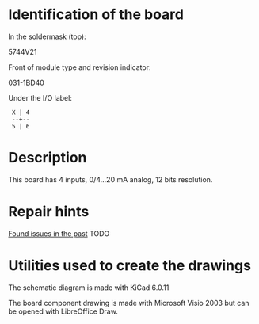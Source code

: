 # Identification of the board

In the soldermask (top):

5744V21

Front of module type and revision indicator:

031-1BD40

Under the I/O label:

```
 X | 4
 --+--
 5 | 6
```

# Description

This board has 4 inputs, 0/4...20 mA analog, 12 bits resolution.

# Repair hints

[Found issues in the past](repairs/readme.md) TODO

# Utilities used to create the drawings

The schematic diagram is made with KiCad 6.0.11

The board component drawing is made with Microsoft Visio 2003 but can be opened
 with LibreOffice Draw.
